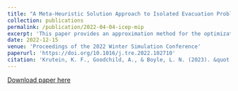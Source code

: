 ```yaml
---
title: "A Meta-Heuristic Solution Approach to Isolated Evacuation Problems"
collection: publications
permalink: /publication/2022-04-04-icep-mip
excerpt: 'This paper provides an approximation method for the optimization of isolated evacuation operations, modeled through the recently introduced Isolated Community Evacuation Problem (ICEP). This routing model optimizes the planning for evacuations of isolated areas, such as islands, mountain valleys, or locations cut off through hostile military action or other hazards that are not accessible by road and require evacuation by a coordinated set of special equipment. Due to its routing structure, the ICEP is NP-complete and does not scale well. The urgent need for decisions during emergencies requires evacuation models to be solved quickly. Therefore, this paper investigates solving this problem using a Biased Random-Key Genetic Algorithm. The paper presents a new decoder specific to the ICEP, that allows to translate in between an instance of the S-ICEP and the BRKGA. This method approximates the global optimum and is suitable for parallel processing. The method is validated through computational experiments.'
date: 2022-12-15
venue: 'Proceedings of the 2022 Winter Simulation Conference'
paperurl: 'https://doi.org/10.1016/j.tre.2022.102710'
citation: 'Krutein, K. F., Goodchild, A., & Boyle, L. N. (2023). &quot;A Meta-Heuristic Solution Approach to Isolated Evacuation Problems.&quot; <i>2022 Winter Simulation Conference (WSC)</i> 2002-2012.</i>'
---
```

[Download paper here](https://doi.org/10.1109/WSC57314.2022.10015470)
